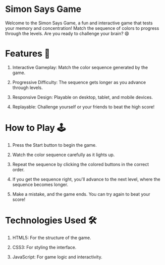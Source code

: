 # Simon Says Game
Welcome to the Simon Says Game, a fun and interactive game that tests your memory and 
concentration! Match the sequence of colors to progress through the levels. Are you ready to 
challenge your brain? 😄

# Features 🌟
1. Interactive Gameplay: Match the color sequence generated by the game.  

2. Progressive Difficulty: The sequence gets longer as you advance through levels.  

3. Responsive Design: Playable on desktop, tablet, and mobile devices.    

4. Replayable: Challenge yourself or your friends to beat the high score!

# How to Play 🕹️
1. Press the Start button to begin the game.  

2. Watch the color sequence carefully as it lights up.  

3. Repeat the sequence by clicking the colored buttons in the correct order.  

4. If you get the sequence right, you'll advance to the next level, where the sequence becomes longer.  

5. Make a mistake, and the game ends. You can try again to beat your score!

# Technologies Used 🛠️
1. HTML5: For the structure of the game.  

2. CSS3: For styling the interface.  

3. JavaScript: For game logic and interactivity.

